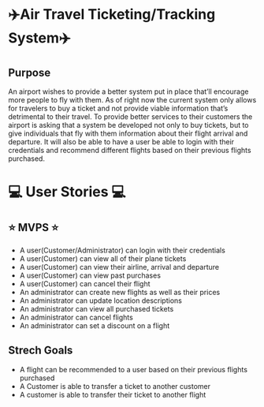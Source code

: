 # :airplane:Air Travel Ticketing/Tracking System:airplane:

## Purpose

An airport wishes to provide a better system put in place that’ll encourage more people to fly with them. As of right now the current system only allows for travelers to buy a ticket and not provide viable information that’s detrimental to their travel. To provide better services to their customers the airport is asking that a system be developed not only to buy tickets, but to give individuals that fly with them information about their flight arrival and departure. It will also be able to have a user be able to login with their credentials and recommend different flights based on their previous flights purchased.

# :computer: User Stories :computer:

##  :star: MVPS :star:
* A user(Customer/Administrator) can login with their credentials
* A user(Customer) can view all of their plane tickets
* A user(Customer) can view their airline, arrival and departure
* A user(Customer) can view past purchases
* A user(Customer) can cancel their flight
* An administrator can create new flights as well as their prices
* An administrator can update location descriptions
* An administrator can view all purchased tickets
* An administrator can cancel flights
* An administrator can set a discount on a flight

## Strech Goals
* A flight can be recommended to a user based on their previous flights purchased
* A Customer is able to transfer a ticket to another customer
* A customer is able to transfer their ticket to another flight

